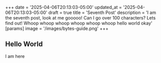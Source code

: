 +++
date = '2025-04-06T20:13:03-05:00'
updated_at = '2025-04-06T20:13:03-05:00'
draft = true
title = 'Seventh Post'
description = 'I am the seventh post, look at me gooooo! Can I go over 100 characters? Lets find out! Whoop whoop whoop whoop whoop whoop hello world okay'
[params]
    image = '/images/bytes-guide.png'
+++

## Hello World
I am here